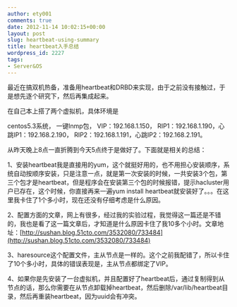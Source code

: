 ```yaml
---
author: ety001
comments: true
date: 2012-11-14 10:02:15+00:00
layout: post
slug: heartbeat-using-summary
title: heartbeat入手总结
wordpress_id: 2227
tags:
- Server&OS
---
```


最近在搞双机热备，准备用heartbeat和DRBD来实现，由于之前没有接触过，于是想先逐个研究下，然后再集成起来。

在自己本上搭了两个虚拟机，具体环境是

centos5.3系统，
一键lnmp包，
    VIP：192.168.1.150，
    RIP1：192.168.1.190，心跳IP1：192.168.2.190，
    RIP2：192.168.1.191，心跳IP2：192.168.2.191。

从昨天晚上8点一直折腾到今天5点终于是做好了。下面就是相关的总结：

1、安装heartbeat我是直接用的yum，这个就挺好用的，也不用担心安装顺序，系统自动按顺序安装，只是注意一点，就是第一次安装的时候，一共安装3个包，第三个包才是heartbeat，但是程序会在安装第三个包的时候报错，提示hacluster用户已存在，这个时候，你直接再来一遍yum install heartbeat就安装好了。。。在这里我卡住了1个多小时，现在还没有仔细考虑是什么原因。

2、配置方面的文章，网上有很多，经过我的实验过程，我觉得这一篇还是不错的，我也是看了这一篇文章后，才知道是什么原因卡住了我10多个小时。文章地址：[http://sushan.blog.51cto.com/3532080/733484](http://sushan.blog.51cto.com/3532080/733484)

3、haresource这个配置文件，主从节点是一样的。这个之前我配错了，所以卡住了10个多小时，具体的错误表现是，主从节点都绑定了VIP。

4、如果你是先安装了一台虚拟机，并且配置好了heartbeat后，通过复制得到从节点的话，那么你需要在从节点卸载掉heartbeat，然后删除/var/lib/heartbeat目录，然后再重装heartbeat，因为uuid会有冲突。

